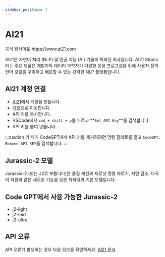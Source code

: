 ```yaml
---
sidebar_position: 7
---
```


# AI21
공식 웹사이트 https://www.ai21.com

AI21은 자연어 처리 (NLP) 및 인공 지능 (AI) 기술에 특화된 회사입니다. AI21 Studio라는 주요 제품은 개발자와 데이터 과학자가 다양한 응용 프로그램을 위해 사용자 정의 언어 모델을 구축하고 배포할 수 있는 강력한 NLP 플랫폼입니다.

## AI21 계정 연결
- [AI21](https://www.ai21.com/)에서 계정을 만듭니다.
- [계정](https://studio.ai21.com/account/account)으로 이동합니다.
- API 키를 복사합니다.
- VSCode에서 ```cmd + shift + p```를 누르고 **`Set API Key`**를 검색합니다.
- API 키를 붙여 넣습니다.

:::caution 키 제거
CodeGPT에서 API 키를 제거하려면 명령 팔레트를 열고 `CodeGPT: Remove API KEY`를 검색합니다.
:::

## Jurassic-2 모델
Jurassic-2 (또는 J2로 부릅니다)은 품질 개선과 제로샷 명령 따르기, 지연 감소, 다국어 지원과 같은 새로운 기능을 갖춘 차세대의 기본 모델입니다.

## Code GPT에서 사용 가능한 Jurassic-2
- j2-light
- j2-mid
- j2-ultra

## API 오류
API 오류가 발생하는 경우 다음 링크를 확인하세요: [AI21 문서](https://docs.ai21.com/reference/j2-complete-api-ref)
